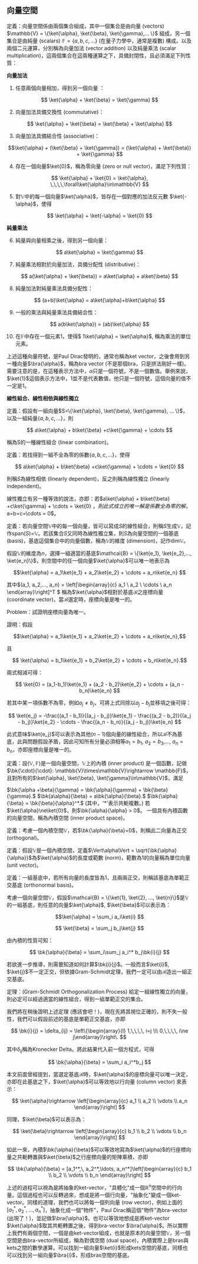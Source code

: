 $\newcommand{\bra}[1]{\left< #1 \right|}$
$\newcommand{\ket}[1]{\left| #1 \right>}$
$\newcommand{\bk}[2]{\left< #1 \middle| #2 \right>}$
$\newcommand{\bke}[3]{\left< #1 \middle| #2 \middle| #3 \right>}$


## **向量空間**
    
定義：向量空間係由兩個集合組成，其中一個集合是由向量 (vectors) $\mathbb{V} = \{\ket{\alpha}, \ket{\beta}, \ket{\gamma},... \}$ 組成，另一個集合是由純量 (scalars) $\mathbb{F} = \{a, b, c, ... \}$ (在量子力學中，通常是複數) 構成。以及兩個二元運算，分別稱為向量加法 (vector addition) 以及純量乘法 (scalar multiplication)，這兩個集合在這兩種運算之下，具備封閉性，且必須滿足下列性質：



**向量加法**

1. 任意兩個向量相加，得到另一個向量 ：

$$ \ket{\alpha} + \ket{\beta} = \ket{\gamma} $$

2. 向量加法具備交換性 (commutative)：

$$ \ket{\alpha} + \ket{\beta} = \ket{\beta} + \ket{\alpha} $$

3. 向量加法具備結合性 (associative)：

$$\ket{\alpha} + (\ket{\beta} + \ket{\gamma}) = (\ket{\alpha} + \ket{\beta}) + \ket{\gamma} $$

4. 存在一個向量$\ket{0}$，稱為零向量 (zero or null vector)，滿足下列性質： 

$$ \ket{\alpha} + \ket{0} = \ket{\alpha}, \,\,\,\,\forall\ket{\alpha}\in\mathbb{V} $$

5. 對$\mathbb{V}$中的每一個向量$\ket{\alpha}$，皆存在一個對應的加法反元數 $\ket{-\alpha}$，使得

$$ \ket{\alpha} + \ket{-\alpha} = \ket{0} $$

**純量乘法**

6. 純量與向量相乘之後，得到另一個向量：

$$ a\ket{\alpha} = \ket{\gamma} $$

7.  純量乘法相對於向量加法，具備分配性 (distributive)：

$$ a(\ket{\alpha} + \ket{\beta}) = a\ket{\alpha} + a\ket{\beta} $$

8. 純量加法對純量乘法具備分配性：

$$ (a+b)\ket{\alpha} = a\ket{\alpha}+b\ket{\alpha} $$

9. 一般的乘法與純量乘法具備結合性：

$$ a(b\ket{\alpha}) = (ab)\ket{\alpha} $$

10. 在$\mathbb{F}$中存在一個元素$1$，使得$ 1\ket{\alpha} = \ket{\alpha}$, 稱為乘法的單位元素。 



上述這種向量符號，是Paul Dirac發明的，通常也稱為ket  vector，之後會用到另一種向量$\bra{\alpha}$，稱為bra vector (不是那個bra，只是拼法剛好一樣)。需要注意的是，在這種表示方法中，$\alpha$只是一個符號，不是一個數值。舉例來說，$\ket{1}$這個表示方法中，$1$並不是代表數值，他只是一個符號，這個向量的值不一定是$1$。



**線性組合、線性相依與線性獨立**


定義：假設有一組向量$S=\{\ket{\alpha}, \ket{\beta}, \ket{\gamma}, ... \}$，以及一組純量$\{a, b, c, ... \}$，則

$$ a\ket{\alpha} + b\ket{\beta} +c\ket{\gamma} + \cdots $$

稱為S的一種線性組合 (linear combination)。



定義：若找得到一組不全為零的係數$\{a, b, c, ... \}$，使得

$$ a\ket{\alpha} + b\ket{\beta} +c\ket{\gamma} + \cdots = \ket{0} $$

則稱$S$為線性相依 (linearly dependent)，反之則稱為線性獨立 (linearly independent)。



線性獨立有另一種等效的說法，亦即：若$a\ket{\alpha} + b\ket{\beta} +c\ket{\gamma} + \cdots = \ket{0} $，則此式成立的唯一解是係數全為零的解，$a=b=c=\cdots = 0$。



定義：若向量空間$\mathbb{V}$中的每一個向量，皆可以寫成$S$的線性組合，則稱$S$生成$\mathbb{V}$，記作span$(S)$=$\mathbb{V}$。若該集合$S$又同時為線性獨立集，則$S$為向量空間的一個基底 (basis)，基底這個集合中的向量個數，稱為$\mathbb{V}$的維度 (dimension)，記作dim$\mathbb{V}$。



假設$\mathbb{V}$的維度為$n$，選擇一組適當的基底$\mathcal{B} = \{\ket{e_1}, \ket{e_2},..., \ket{e_n}\}$，則空間中的任一個向量$\ket{\alpha}$可以唯一地表示為

$$\ket{\alpha} = a_1\ket{e_1} + a_2\ket{e_2} + \cdots + a_n\ket{e_n} $$

其中$(a_1, a_2,..., a_n) = \left\[\begin{array}{c} a_1 \\ a_2 \\ \cdots \\ a_n \end{array}\right\]^T $
稱為$\ket{\alpha}$相對於基底$\mathcal{B}$之座標向量 (coordinate vector)，當$\mathcal{B}$選定時，座標向量是唯一的。



Problem：試證明座標向量為唯一。

證明：假設

$$\ket{\alpha} = a_1\ket{e_1} + a_2\ket{e_2} + \cdots + a_n\ket{e_n},$$

且

$$ \ket{\alpha} = b_1\ket{e_1} + b_2\ket{e_2} + \cdots + b_n\ket{e_n}.$$

兩式相減可得：

$$ \ket{0} = (a_1-b_1)\ket{e_1} + (a_2 - b_2)\ket{e_2} + \cdots + (a_n - b_n)\ket{e_n} $$

若其中某一項係數不為零，例如$a_j \ne b_j$，可將上式同除以$a_j - b_j$並移項之後可得：

$$ \ket{e_j} = -\frac{(a_1 - b_1)}{(a_j - b_j)}\ket{e_1} - \frac{(a_2 - b_2)}{(a_j - b_j)}\ket{e_2} - \cdots - \frac{(a_n - b_n)}{(a_j - b_j)}\ket{e_n} $$

此式意味$\ket{e_j}$可以表示為其他$(n-1)$個向量的線性組合，所以$\mathcal{B}$不為基底，此與問題假設矛盾，因此可知所有分量必須相等$a_1 = b_1$, $a_2 = b_3$,..., $a_n = b_n$，亦即座標向量是唯一的。


定義：設$(\mathbb{V}, \mathbb{F})$是一個向量空間，$\mathbb{V}$上的內積 (inner product) 是一個函數，記做$\bk{\cdot}{\cdot}: \mathbb{V}\times\mathbb{V}\rightarrow \mathbb{F}$，且對所有的$\ket{\alpha}, \ket{\beta}, \ket{\gamma}\in\mathbb{V}$，滿足



$\bk{\alpha +\beta}{\gamma} = \bk{\alpha}{\gamma} + \bk{\beta}{\gamma}.$
$\bk{a\alpha}{\beta} = a\bk{\alpha}{\beta}.$
$\bk{\alpha}{\beta} = \bk{\beta}{\alpha}^*.$ (其中，'*'表示共軛複數。)
若$\ket{\alpha}\ne\ket{0}$，則$\bk{\alpha}{\alpha} > 0$。
一個具有內積函數的向量空間，稱為內積空間 (inner product space)。



定義：考慮一個內積空間$\mathbb{V}$，若$\bk{\alpha}{\beta}=0$，則稱此二向量為正交 (orthogonal)。



定義：假設$\mathbb{V}$是一個內積空間，定義$\Vert\alpha\Vert = \sqrt{\bk{\alpha}{\alpha}}$為$\ket{\alpha}$的長度或範數 (norm)，範數為1的向量稱為單位向量 (unit vector)。



定義：一組基底中，若所有向量的長度皆為1，且兩兩正交，則稱該基底為單範正交基底 (orthonormal basis)。



考慮一個向量空間$\mathbb{V}$，假設$\mathcal{B} = \{\ket{1}, \ket{2}, ..., \ket{n}\}$是$\mathbb{V}$的一組基底，則任意的向量$\ket{\alpha}$, $\ket{\beta}$可以表示為：

$$\ket{\alpha} = \sum_i a_i\ket{i} $$

$$ \ket{\beta} = \sum_j b_j\ket{j} $$

由內積的性質可知：

$$ \bk{\alpha}{\beta} = \sum_i\sum_j a_i^* b_j\bk{i}{j} $$

若欲進一步推導，則需要知道如何計算$\bk{i}{j}$。一般而言$\ket{i}$, $\ket{j}$不一定正交，但依據Gram-Schmidt定理，我們一定可以由$\mathcal{B}$造出一組正交基底。



定理：(Gram-Schmidt Orthogonalization Process) 給定一組線性獨立的向量，則必定可以經過適當的線性組合，得到一組單範正交的集合。



我們將在稍後證明上述定理 (應該會吧！)，現在先將其視位正確的，則不失一般性，我們可以假設前述的基底是單範正交基底，亦即

$$ \bk{i}{j} = \delta_{ij} = \left\{\begin{array}{l} 1,\,\,\,\, i=j \\\ 0,\,\,\,\, i\ne j\end{array}\right\. $$

其中$\delta_{ij}$稱為Kronecker Delta。將此結果代入前一個方程式，可得

$$ \bk{\alpha}{\beta} = \sum_i a_i^*b_j $$

本文前面曾經提到，當選定基底$\mathcal{B}$時，$\ket{\alpha}$的座標向量可以唯一決定，亦即在此基底之下，$\ket{\alpha}$可以等效地以行向量 (column vector) 來表示：

$$ \ket{\alpha}\rightarrow \left[\begin{array}{c} a_1 \\ a_2 \\ \vdots \\ a_n \end{array}\right]  $$

同理，$\ket{\beta}$可以表示為：

$$ \ket{\beta}\rightarrow \left[\begin{array}{c} b_1 \\ b_2 \\ \vdots \\ b_n \end{array}\right]  $$

如此一來，內積$\bk{\alpha}{\beta}$可以等效地寫為$\ket{\alpha}$的行座標向量之共軛轉置與$\ket{\beta}$之行座標向量的矩陣乘積，亦即

$$ \bk{\alpha}{\beta} = [a_1^*,\, a_2^*,\ldots, a_n^*]\left[\begin{array}{c} b_1 \\ b_2 \\ \vdots \\ b_n \end{array}\right] $$

上述的過程可以視為是將抽象的ket-vector，"具體化"成一個$\mathbb{R}^n$空間中的行向量。這個過程也可以反轉過來，想成是將一個行向量，"抽象化"變成一個ket-vector。同樣的道理，我們也可以將每一個列向量 (row vector)，例如上面的$[a_1^*,\, a_2^*,\ldots, a_n^*]$，抽象化成一個"物件"，Paul Dirac稱這個"物件"為bra-vector (出現了！)，並記做$\bra{\alpha}$。也可以等效地想成是將ket-vector $\ket{\alpha}$取其共軛轉置之後，得到bra-vector $\bra{\alpha}$。所以實際上我們有兩個空間，一個是由ket-vector組成，也就是原本的向量空間$\mathbb{V}$，另一個空間是由bra-vector所組成，稱為對偶空間 (dual space)，內積實際上是bras與kets之間的數學運算。可以找到一組向量$\ket{i}$形成kets空間的基底，同樣也可以找到另一組向量$\bra{i}$，形成bras空間的基底。





